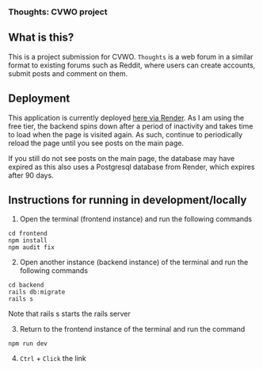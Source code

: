 ### Thoughts: CVWO project

## What is this?

This is a project submission for CVWO. `Thoughts` is a web forum in a similar format to existing forums such as Reddit, where users can create accounts, submit posts and comment on them.

## Deployment

This application is currently deployed [here via Render](https://cvwo-frontend.onrender.com/). As I am using the free tier, the backend spins down after a period of inactivity and takes time to load when the page is visited again. As such, continue to periodically reload the page until you see posts on the main page.

If you still do not see posts on the main page, the database may have expired as this also uses a Postgresql database from Render, which expires after 90 days.

## Instructions for running in development/locally

1. Open the terminal (frontend instance) and run the following commands

```
cd frontend
npm install
npm audit fix
```

2. Open another instance (backend instance) of the terminal and run the following commands

```
cd backend
rails db:migrate
rails s
```
Note that rails s starts the rails server

3. Return to the frontend instance of the terminal and run the command

```
npm run dev
```

4. `Ctrl` + `Click` the link